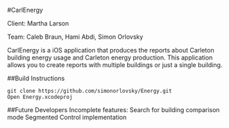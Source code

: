 #CarlEnergy

Client: Martha Larson

Team: Caleb Braun, Hami Abdi, Simon Orlovsky

CarlEnergy is a iOS application that produces the reports about Carleton building energy usage and Carleton energy production. This application allows you to create reports with multiple buildings or just a single building.

##Build Instructions
```
git clone https://github.com/simonorlovsky/Energy.git
Open Energy.xcodeproj
```

##Future Developers
Incomplete features:
Search for building comparison mode
Segmented Control implementation

